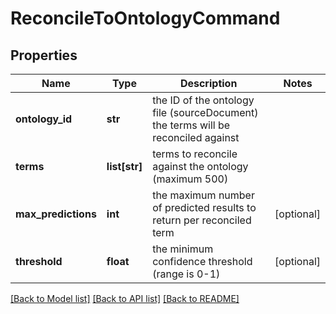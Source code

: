 # ReconcileToOntologyCommand

## Properties
Name | Type | Description | Notes
------------ | ------------- | ------------- | -------------
**ontology_id** | **str** | the ID of the ontology file (sourceDocument) the terms will be reconciled against | 
**terms** | **list[str]** | terms to reconcile against the ontology (maximum 500) | 
**max_predictions** | **int** | the maximum number of predicted results to return per reconciled term | [optional] 
**threshold** | **float** | the minimum confidence threshold (range is 0-1) | [optional] 

[[Back to Model list]](../README.md#documentation-for-models) [[Back to API list]](../README.md#documentation-for-api-endpoints) [[Back to README]](../README.md)

